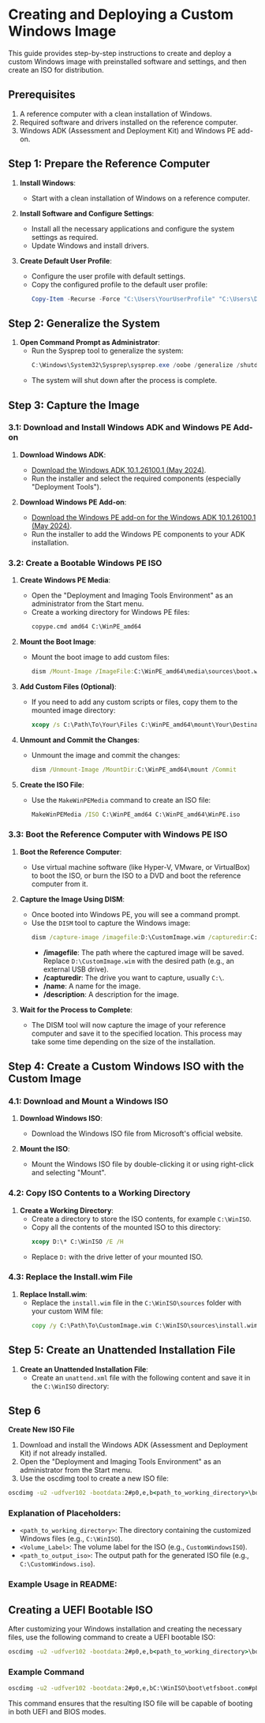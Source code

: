 # Creating and Deploying a Custom Windows Image

This guide provides step-by-step instructions to create and deploy a custom Windows image with preinstalled software and settings, and then create an ISO for distribution.

## Prerequisites

1. A reference computer with a clean installation of Windows.
2. Required software and drivers installed on the reference computer.
3. Windows ADK (Assessment and Deployment Kit) and Windows PE add-on.

## Step 1: Prepare the Reference Computer

1. **Install Windows**:
   - Start with a clean installation of Windows on a reference computer.

2. **Install Software and Configure Settings**:
   - Install all the necessary applications and configure the system settings as required.
   - Update Windows and install drivers.

3. **Create Default User Profile**:
   - Configure the user profile with default settings.
   - Copy the configured profile to the default user profile:
     ```powershell
     Copy-Item -Recurse -Force "C:\Users\YourUserProfile" "C:\Users\Default"
     ```

## Step 2: Generalize the System

1. **Open Command Prompt as Administrator**:
   - Run the Sysprep tool to generalize the system:
     ```powershell
     C:\Windows\System32\Sysprep\sysprep.exe /oobe /generalize /shutdown
     ```
   - The system will shut down after the process is complete.

## Step 3: Capture the Image

### 3.1: Download and Install Windows ADK and Windows PE Add-on

1. **Download Windows ADK**:
   - [Download the Windows ADK 10.1.26100.1 (May 2024)](https://go.microsoft.com/fwlink/?linkid=2166081).
   - Run the installer and select the required components (especially "Deployment Tools").

2. **Download Windows PE Add-on**:
   - [Download the Windows PE add-on for the Windows ADK 10.1.26100.1 (May 2024)](https://go.microsoft.com/fwlink/?linkid=2166164).
   - Run the installer to add the Windows PE components to your ADK installation.

### 3.2: Create a Bootable Windows PE ISO

1. **Create Windows PE Media**:
   - Open the "Deployment and Imaging Tools Environment" as an administrator from the Start menu.
   - Create a working directory for Windows PE files:
     ```cmd
     copype.cmd amd64 C:\WinPE_amd64
     ```

2. **Mount the Boot Image**:
   - Mount the boot image to add custom files:
     ```cmd
     dism /Mount-Image /ImageFile:C:\WinPE_amd64\media\sources\boot.wim /index:1 /MountDir:C:\WinPE_amd64\mount
     ```

3. **Add Custom Files (Optional)**:
   - If you need to add any custom scripts or files, copy them to the mounted image directory:
     ```cmd
     xcopy /s C:\Path\To\Your\Files C:\WinPE_amd64\mount\Your\Destination
     ```

4. **Unmount and Commit the Changes**:
   - Unmount the image and commit the changes:
     ```cmd
     dism /Unmount-Image /MountDir:C:\WinPE_amd64\mount /Commit
     ```

5. **Create the ISO File**:
   - Use the `MakeWinPEMedia` command to create an ISO file:
     ```cmd
     MakeWinPEMedia /ISO C:\WinPE_amd64 C:\WinPE_amd64\WinPE.iso
     ```

### 3.3: Boot the Reference Computer with Windows PE ISO

1. **Boot the Reference Computer**:
   - Use virtual machine software (like Hyper-V, VMware, or VirtualBox) to boot the ISO, or burn the ISO to a DVD and boot the reference computer from it.

2. **Capture the Image Using DISM**:
   - Once booted into Windows PE, you will see a command prompt.
   - Use the `DISM` tool to capture the Windows image:
     ```cmd
     dism /capture-image /imagefile:D:\CustomImage.wim /capturedir:C:\ /name:"Custom Windows Image" /description:"Custom Windows Image with Preinstalled Software"
     ```
     - **/imagefile**: The path where the captured image will be saved. Replace `D:\CustomImage.wim` with the desired path (e.g., an external USB drive).
     - **/capturedir**: The drive you want to capture, usually `C:\`.
     - **/name**: A name for the image.
     - **/description**: A description for the image.

3. **Wait for the Process to Complete**:
   - The DISM tool will now capture the image of your reference computer and save it to the specified location. This process may take some time depending on the size of the installation.

## Step 4: Create a Custom Windows ISO with the Custom Image

### 4.1: Download and Mount a Windows ISO

1. **Download Windows ISO**:
   - Download the Windows ISO file from Microsoft's official website.

2. **Mount the ISO**:
   - Mount the Windows ISO file by double-clicking it or using right-click and selecting "Mount".

### 4.2: Copy ISO Contents to a Working Directory

1. **Create a Working Directory**:
   - Create a directory to store the ISO contents, for example `C:\WinISO`.
   - Copy all the contents of the mounted ISO to this directory:
     ```cmd
     xcopy D:\* C:\WinISO /E /H
     ```
   - Replace `D:` with the drive letter of your mounted ISO.

### 4.3: Replace the Install.wim File

1. **Replace Install.wim**:
   - Replace the `install.wim` file in the `C:\WinISO\sources` folder with your custom WIM file:
     ```cmd
     copy /y C:\Path\To\CustomImage.wim C:\WinISO\sources\install.wim
     ```

## Step 5: Create an Unattended Installation File

1. **Create an Unattended Installation File**:
   - Create an `unattend.xml` file with the following content and save it in the `C:\WinISO` directory:

## Step 6
**Create New ISO File**
1. Download and install the Windows ADK (Assessment and Deployment Kit) if not already installed.
2. Open the "Deployment and Imaging Tools Environment" as an administrator from the Start menu.
3. Use the oscdimg tool to create a new ISO file:

```cmd
oscdimg -u2 -udfver102 -bootdata:2#p0,e,b<path_to_working_directory>\boot\etfsboot.com#pEF,e,b<path_to_working_directory>\efi\Microsoft\boot\efisys.bin -l<Volume_Label> -m <path_to_working_directory> <path_to_output_iso>
```

### Explanation of Placeholders:

- `<path_to_working_directory>`: The directory containing the customized Windows files (e.g., `C:\WinISO`).
- `<Volume_Label>`: The volume label for the ISO (e.g., `CustomWindowsISO`).
- `<path_to_output_iso>`: The output path for the generated ISO file (e.g., `C:\CustomWindows.iso`).

### Example Usage in README:

## Creating a UEFI Bootable ISO

After customizing your Windows installation and creating the necessary files, use the following command to create a UEFI bootable ISO:

```cmd
oscdimg -u2 -udfver102 -bootdata:2#p0,e,b<path_to_working_directory>\boot\etfsboot.com#pEF,e,b<path_to_working_directory>\efi\Microsoft\boot\efisys.bin -l<Volume_Label> -m <path_to_working_directory> <path_to_output_iso>
```

### Example Command

```cmd
oscdimg -u2 -udfver102 -bootdata:2#p0,e,bC:\WinISO\boot\etfsboot.com#pEF,e,bC:\WinISO\efi\Microsoft\boot\efisys.bin -lCustomWindowsISO -m C:\WinISO C:\CustomWindows.iso
```

This command ensures that the resulting ISO file will be capable of booting in both UEFI and BIOS modes.
